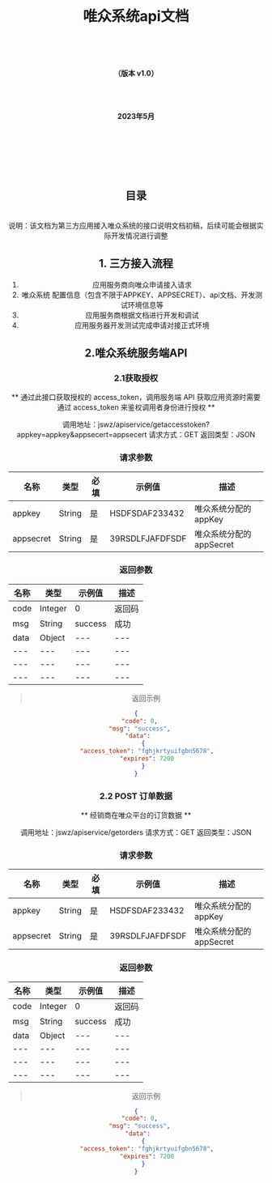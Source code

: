 


<br/>

# <center>唯众系统api文档
<br/>
<br/>
<br/>


**<center>  （版本 v1.0）**
<br/>
<br/>
<br/>
<br/>


**<center>  2023年5月**
<br/>
<br/>
<br/>
<br/>
<br/>
<br/>
<br/>


## <center> 目录<center/>
<br>
 说明：该文档为第三方应用接入唯众系统的接口说明文档初稿，后续可能会根据实际开发情况进行调整


 ## 1. 三方接入流程
 
1. 应用服务商向唯众申请接入请求
2. 唯众系统 配置信息（包含不限于APPKEY、APPSECRET）、api文档、开发测试环境信息等
3. 应用服务商根据文档进行开发和调试
4. 应用服务器开发测试完成申请对接正式环境 
## 2.唯众系统服务端API
### 2.1获取授权
**    通过此接口获取授权的 access_token，调用服务端 API 获取应用资源时需要通过 access_token 来鉴权调用者身份进行授权 **

调用地址：jswz/apiservice/getaccesstoken?appkey=appkey&appsecert=appsecert
请求方式：GET
返回类型：JSON
### 请求参数

|名称|类型|必填|示例值|描述|
|---|---|---|---|---|
|appkey|String|是| HSDFSDAF233432 |唯众系统分配的appKey|
|appsecret|String|是| 39RSDLFJAFDFSDF |唯众系统分配的appSecret|

### 返回参数
|名称|类型|示例值|描述|
|---|---|---|---|
|code|Integer|0|返回码|
|msg|String|success|成功|
|data|Object|---|---|
|---|---|---|---|
|---|---|---|---|
|---|---|---|---|

> 返回示例

```json
{
  "code": 0,
  "msg": "success",
  "data": 
    {
      "access_token": "fghjkrtyuifgbn5678",
      "expires": 7200
    }
}
```



### 2.2 POST 订单数据

**    经销商在唯众平台的订货数据 **

调用地址：jswz/apiservice/getorders
请求方式：GET
返回类型：JSON
### 请求参数

|名称|类型|必填|示例值|描述|
|---|---|---|---|---|
|appkey|String|是| HSDFSDAF233432 |唯众系统分配的appKey|
|appsecret|String|是| 39RSDLFJAFDFSDF |唯众系统分配的appSecret|

### 返回参数
|名称|类型|示例值|描述|
|---|---|---|---|
|code|Integer|0|返回码|
|msg|String|success|成功|
|data|Object|---|---|
|---|---|---|---|
|---|---|---|---|
|---|---|---|---|

> 返回示例

```json
{
  "code": 0,
  "msg": "success",
  "data": 
    {
      "access_token": "fghjkrtyuifgbn5678",
      "expires": 7200
    }
}
```


<!--stackedit_data:
eyJoaXN0b3J5IjpbMTU2OTQwNjU5MSwtMzUyNzI2NTQyLDE3Nj
A4MzYwOTUsMTg5MTA2ODU3MiwtMTA3Njg3MjMwOSwxNzk4NTYz
MjI1LC02NDQ2NjU2MCwxMjgwOTA2NTM2XX0=
-->